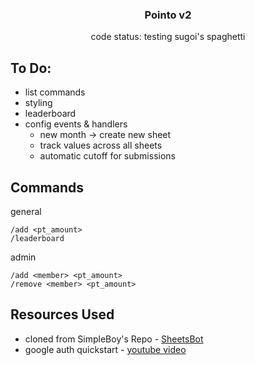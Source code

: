 <h3 align="center">Pointo v2</h3>
<p align="center">
	code status: testing sugoi's spaghetti
</p>

## To Do:
- list commands
- styling
- leaderboard
- config events & handlers
	- new month -> create new sheet
	- track values across all sheets
	- automatic cutoff for submissions

## Commands
general
```
/add <pt_amount>
/leaderboard
```

admin
```
/add <member> <pt_amount>
/remove <member> <pt_amount>
```

## Resources Used
- cloned from SimpleBoy's Repo - [SheetsBot](https://github.com/Simpleboy353/SheetsBot)  
- google auth quickstart - [youtube video](https://www.youtube.com/watch?v=PFJNJQCU_lo)  